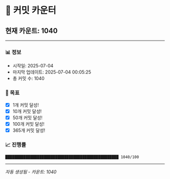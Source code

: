 # 🔢 커밋 카운터

## 현재 카운트: 1040

---

### 📊 정보
- 시작일: 2025-07-04
- 마지막 업데이트: 2025-07-04 00:05:25
- 총 커밋 수: 1040

### 🎯 목표
- [x] 1개 커밋 달성!
- [x] 10개 커밋 달성!
- [x] 50개 커밋 달성!
- [x] 100개 커밋 달성!
- [x] 365개 커밋 달성!

### 📈 진행률
```
██████████████████████████████████████████████████ 1040/100
```

---
*자동 생성됨 - 카운트: 1040*

